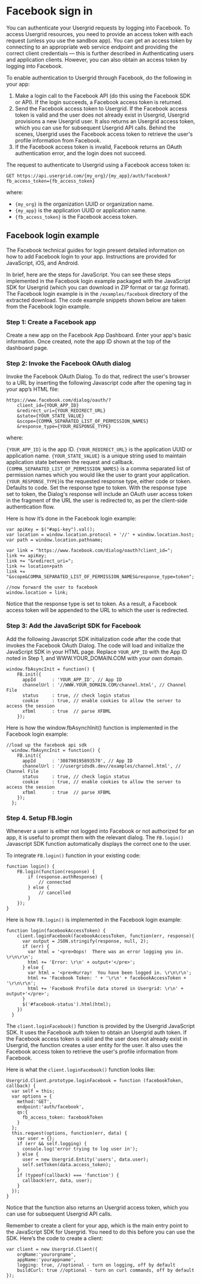 # Facebook sign in

You can authenticate your Usergrid requests by logging into Facebook. To access Usergrid resources, you need to provide an access token with each request (unless you use the sandbox app). You can get an access token by connecting to an appropriate web service endpoint and providing the correct client credentials — this is further described in Authenticating users and application clients. However, you can also obtain an access token by logging into Facebook.

To enable authentication to Usergrid through Facebook, do the following in your app:

1. Make a login call to the Facebook API (do this using the Facebook SDK or API). If the login succeeds, a Facebook access token is returned.
2. Send the Facebook access token to Usergrid. If the Facebook access token is valid and the user does not already exist in Usergrid, Usergrid provisions a new Usergrid user. It also returns an Usergrid access token, which you can use for subsequent Usergrid API calls. Behind the scenes, Usergrid uses the Facebook access token to retrieve the user's profile information from Facebook.
3. If the Facebook access token is invalid, Facebook returns an OAuth authentication error, and the login does not succeed.

The request to authenticate to Usergrid using a Facebook access token is:

    GET https://api.usergrid.com/{my_org}/{my_app}/auth/facebook?fb_access_token={fb_access_token}
    
where:

* ``{my_org}`` is the organization UUID or organization name.
* ``{my_app}`` is the application UUID or application name.
* ``{fb_access_token}`` is the Facebook access token.

## Facebook login example
The Facebook technical guides for login present detailed information on how to add Facebook login to your app. Instructions are provided for JavaScript, iOS, and Android.

In brief, here are the steps for JavaScript. You can see these steps implemented in the Facebook login example packaged with the JavaScript SDK for Usergrid (which you can download in ZIP format or tar.gz format). The Facebook login example is in the ``/examples/facebook`` directory of the extracted download. The code example snippets shown below are taken from the Facebook login example.

### Step 1: Create a Facebook app
Create a new app on the Facebook App Dashboard. Enter your app's basic information. Once created, note the app ID shown at the top of the dashboard page.

### Step 2: Invoke the Facebook OAuth dialog
Invoke the Facebook OAuth Dialog. To do that, redirect the user's browser to a URL by inserting the following Javascript code after the opening <body> tag in your app’s HTML file:

    https://www.facebook.com/dialog/oauth/?
        client_id={YOUR_APP_ID}
        &redirect_uri={YOUR_REDIRECT_URL}
        &state={YOUR_STATE_VALUE}
        &scope={COMMA_SEPARATED_LIST_OF_PERMISSION_NAMES}
        &response_type={YOUR_RESPONSE_TYPE}
    
where:

``{YOUR_APP_ID}`` is the app ID.
``{YOUR_REDIRECT_URL}`` is the application UUID or application name.
``{YOUR_STATE_VALUE}`` is a unique string used to maintain application state between the request and callback.
``{COMMA_SEPARATED_LIST_OF_PERMISSION_NAMES}`` is a comma separated list of permission names which you would like the user to grant your application.
``{YOUR_RESPONSE_TYPE}``is the requested response type, either code or token. Defaults to code. Set the response type to token. With the response type set to token, the Dialog's response will include an OAuth user access token in the fragment of the URL the user is redirected to, as per the client-side authentication flow.

Here is how it’s done in the Facebook login example:

    var apiKey = $("#api-key").val();
    var location = window.location.protocol + '//' + window.location.host;
    var path = window.location.pathname;

    var link = "https://www.facebook.com/dialog/oauth?client_id=";
    link += apiKey;
    link += "&redirect_uri=";
    link += location+path
    link += "&scope&COMMA_SEPARATED_LIST_OF_PERMISSION_NAMES&response_type=token";

    //now forward the user to facebook
    window.location = link;
    
Notice that the response type is set to token. As a result, a Facebook access token will be appended to the URL to which the user is redirected.

### Step 3: Add the JavaScript SDK for Facebook
Add the following Javascript SDK initialization code after the code that invokes the Facebook OAuth Dialog. The code will load and initialize the JavaScript SDK in your HTML page. Replace ``YOUR_APP_ID`` with the App ID noted in Step 1, and WWW.YOUR_DOMAIN.COM with your own domain.

    window.fbAsyncInit = function() {
        FB.init({
          appId      : 'YOUR_APP_ID', // App ID
          channelUrl : '//WWW.YOUR_DOMAIN.COM/channel.html', // Channel File
          status     : true, // check login status
          cookie     : true, // enable cookies to allow the server to access the session
          xfbml      : true  // parse XFBML
        });
    
Here is how the window.fbAsynchInit() function is implemented in the Facebook login example:

    //load up the facebook api sdk
      window.fbAsyncInit = function() {
        FB.init({
          appId      : '308790195893570', // App ID
          channelUrl : '//usergridsdk.dev//examples/channel.html', // Channel File
          status     : true, // check login status
          cookie     : true, // enable cookies to allow the server to access the session
          xfbml      : true  // parse XFBML
        });
      };
      
### Step 4. Setup FB.login
Whenever a user is either not logged into Facebook or not authorized for an app, it is useful to prompt them with the relevant dialog. The ``FB.login()`` Javascript SDK function automatically displays the correct one to the user.

To integrate ``FB.login()`` function in your existing code:

    function login() {
        FB.login(function(response) {
            if (response.authResponse) {
                // connected
            } else {
                // cancelled
            }
        });
    }

Here is how ``FB.login()`` is implemented in the Facebook login example:

    function login(facebookAccessToken) {
        client.loginFacebook(facebookAccessToken, function(err, response){
          var output = JSON.stringify(response, null, 2);
          if (err) {
            var html = '<pre>Oops!  There was an error logging you in. \r\n\r\n';
            html += 'Error: \r\n' + output+'</pre>';
          } else {
            var html = '<pre>Hurray!  You have been logged in. \r\n\r\n';
            html += 'Facebook Token: ' + '\r\n' + facebookAccessToken + '\r\n\r\n';
            html += 'Facebook Profile data stored in Usergrid: \r\n' + output+'</pre>';
          }
          $('#facebook-status').html(html);
        })
      }
 
The ``client.loginFacebook()`` function is provided by the Usergrid JavaScript SDK. It uses the Facebook auth token to obtain an Usergrid auth token. If the Facebook access token is valid and the user does not already exist in Usergrid, the function creates a user entity for the user. It also uses the Facebook access token to retrieve the user's profile information from Facebook.

Here is what the ``client.loginFacebook()`` function looks like:

    Usergrid.Client.prototype.loginFacebook = function (facebookToken, callback) {
      var self = this;
      var options = {
        method:'GET',
        endpoint:'auth/facebook',
        qs:{
          fb_access_token: facebookToken
        }
      };
      this.request(options, function(err, data) {
        var user = {};
        if (err && self.logging) {
          console.log('error trying to log user in');
        } else {
          user = new Usergrid.Entity('users', data.user);
          self.setToken(data.access_token);
        }
        if (typeof(callback) === 'function') {
          callback(err, data, user);
        }
      });
    }

Notice that the function also returns an Usergrid access token, which you can use for subsequent Usergrid API calls.

Remember to create a client for your app, which is the main entry point to the JavaScript SDK for Usergrid. You need to do this before you can use the SDK. Here’s the code to create a client:

    var client = new Usergrid.Client({
        orgName:'yourorgname',
        appName:'yourappname',
        logging: true, //optional - turn on logging, off by default
        buildCurl: true //optional - turn on curl commands, off by default
    });

